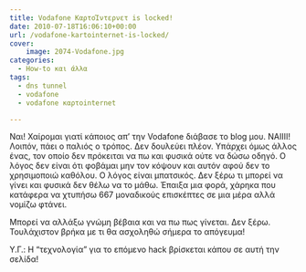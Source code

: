 ```yaml
---
title: Vodafone ΚαρτοΊντερνετ is locked!
date: 2010-07-18T16:06:10+00:00
url: /vodafone-kartointernet-is-locked/
cover:
    image: 2074-Vodafone.jpg
categories:
  - How-to και άλλα
tags:
  - dns tunnel
  - vodafone
  - vodafone καρτοinternet

---
```

Ναι! Χαίρομαι γιατί κάποιος απ&#8217; την Vodafone διάβασε το blog μου. ΝΑΙΙΙΙ! Λοιπόν, πάει ο παλιός ο τρόπος. Δεν δουλεύει πλέον. Υπάρχει όμως άλλος ένας, τον οποίο δεν πρόκειται να πω και φυσικά ούτε να δώσω οδηγό. Ο λόγος δεν είναι ότι φοβάμαι μην τον κόψουν και αυτόν αφού δεν το χρησιμοποιώ καθόλου. Ο λόγος είναι μπατσικός. Δεν ξέρω τι μπορεί να γίνει και φυσικά δεν θέλω να το μάθω. Έπαιξα μια φορά, χάρηκα που κατάφερα να χτυπήσω 667 μοναδικούς επισκέπτες σε μια μέρα αλλά νομίζω φτάνει.

Μπορεί να αλλάξω γνώμη βέβαια και να πω πως γίνεται. Δεν ξέρω. Τουλάχιστον βρήκα με τι θα ασχοληθώ σήμερα το απόγευμα!

Υ.Γ.: Η &#8220;τεχνολογία&#8221; για το επόμενο hack βρίσκεται κάπου σε αυτή την σελίδα!